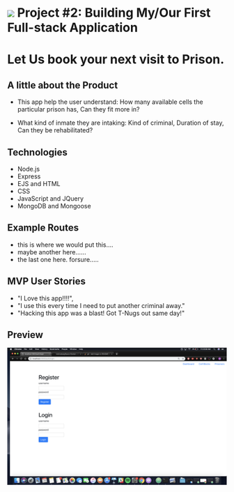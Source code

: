 # ![](https://ga-dash.s3.amazonaws.com/production/assets/logo-9f88ae6c9c3871690e33280fcf557f33.png) Project #2: Building My/Our First Full-stack Application

# Let Us book your next visit to Prison.

## A little about the Product

- This app help the user understand:
How many available cells the particular prison has,
Can they fit more in?

- What kind of inmate they are intaking:
  Kind of criminal,
  Duration of stay,
  Can they be rehabilitated?


## Technologies

- Node.js
- Express
- EJS and HTML
- CSS
- JavaScript and JQuery
- MongoDB and Mongoose

## Example Routes
- this is where we would put this....
- maybe another here......
- the last one here. forsure.....


## MVP User Stories
- "I Love this app!!!!",
- "I use this every time I need to put another criminal away."
- "Hacking this app was a blast! Got T-Nugs out same day!"

## Preview
![alt text](/images/register.png "Logo Title Text 1")
